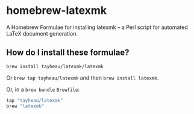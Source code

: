 # homebrew-latexmk
A Homebrew Formulae for installing latexmk – a Perl script for automated LaTeX document generation.
## How do I install these formulae?

`brew install tayheau/latexmk/latexmk`

Or `brew tap tayheau/latexmk` and then `brew install latexmk`.

Or, in a `brew bundle` `Brewfile`:

```ruby
tap "tayheau/latexmk"
brew "latexmk"
```

